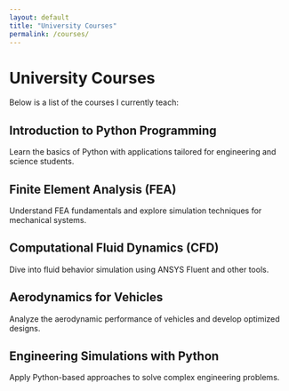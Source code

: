 ```yaml
---
layout: default
title: "University Courses"
permalink: /courses/
---
```


# University Courses

Below is a list of the courses I currently teach:

## **Introduction to Python Programming**
Learn the basics of Python with applications tailored for engineering and science students.

## **Finite Element Analysis (FEA)**
Understand FEA fundamentals and explore simulation techniques for mechanical systems.

## **Computational Fluid Dynamics (CFD)**
Dive into fluid behavior simulation using ANSYS Fluent and other tools.

## **Aerodynamics for Vehicles**
Analyze the aerodynamic performance of vehicles and develop optimized designs.

## **Engineering Simulations with Python**
Apply Python-based approaches to solve complex engineering problems.
